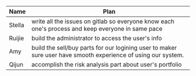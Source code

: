 | Name   | Plan                                                                                                          |
| ------ | ------------------------------------------------------------------------------------------------------------- |
| Stella | write all the issues on gitlab so everyone know each one's process and keep everyone in same pace             |
| Ruijie | build the administrator to access the user's info                                                             |
| Amy    | build the sell/buy parts for our logining user to maker sure user have smooth experience of using our system. |
| Qijun  | accomplish the risk analysis part about user's portfolio   